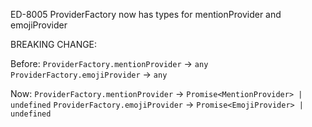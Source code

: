 ED-8005 ProviderFactory now has types for mentionProvider and emojiProvider

BREAKING CHANGE:

Before:
`ProviderFactory.mentionProvider` -> `any`
`ProviderFactory.emojiProvider` -> `any`

Now:
`ProviderFactory.mentionProvider` -> `Promise<MentionProvider> | undefined`
`ProviderFactory.emojiProvider` -> `Promise<EmojiProvider> | undefined`
